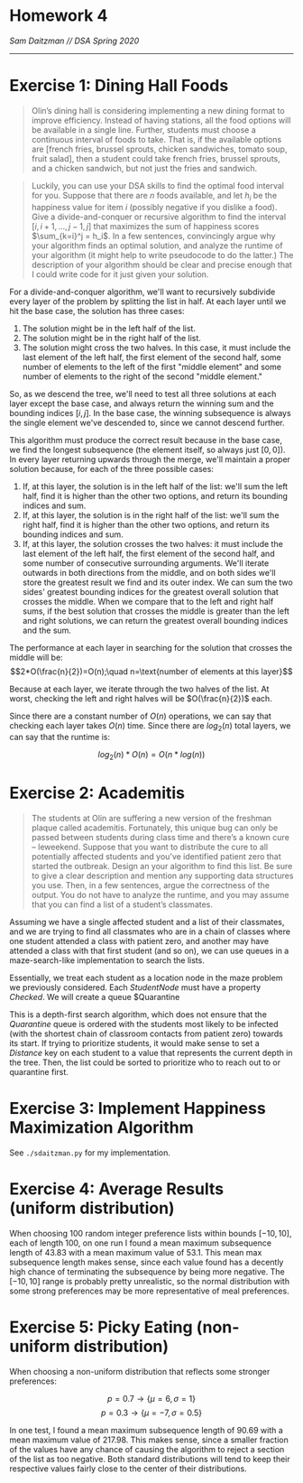 # Homework 4
*Sam Daitzman // DSA Spring 2020*

---------------------------------

# Exercise 1: Dining Hall Foods
> Olin’s dining hall is considering implementing a new dining format to improve efficiency. Instead of having stations, all the food options will be available in a single line. Further, students must choose a continuous interval of foods to take. That is, if the available options are $\text{[french fries, brussel sprouts, chicken sandwiches, tomato soup, fruit salad]}$, then a student could take french fries, brussel sprouts, and a chicken sandwich, but not just the fries and sandwich.

> Luckily, you can use your DSA skills to find the optimal food interval for you. Suppose that there are $n$ foods available, and let $h_i$ be the happiness value for item $i$ (possibly negative if you dislike a food). Give a divide-and-conquer or recursive algorithm to find the interval $[i, i + 1, . . . , j − 1, j]$ that maximizes the sum of happiness scores $\sum_{k=i}^j = h_i$. In a few sentences, convincingly argue why your algorithm finds an optimal solution, and analyze the runtime of your algorithm (it might help to write pseudocode to do the latter.) The description of your algorithm should be clear and precise enough that I could write code for it just given your solution.

For a divide-and-conquer algorithm, we'll want to recursively subdivide every layer of the problem by splitting the list in half. At each layer until we hit the base case, the solution has three cases:

1. The solution might be in the left half of the list.
2. The solution might be in the right half of the list.
3. The solution might cross the two halves. In this case, it must include the last element of the left half, the first element of the second half, some number of elements to the left of the first "middle element" and some number of elements to the right of the second "middle element."

So, as we descend the tree, we'll need to test all three solutions at each layer except the base case, and always return the winning sum and the bounding indices $[i,j]$. In the base case, the winning subsequence is always the single element we've descended to, since we cannot descend further.

This algorithm must produce the correct result because in the base case, we find the longest subsequence (the element itself, so always just $[0,0]$). In every layer returning upwards through the merge, we'll maintain a proper solution because, for each of the three possible cases:

1. If, at this layer, the solution is in the left half of the list: we'll sum the left half, find it is higher than the other two options, and return its bounding indices and sum.
2. If, at this layer, the solution is in the right half of the list: we'll sum the right half, find it is higher than the other two options, and return its bounding indices and sum.
3. If, at this layer, the solution crosses the two halves: it must include the last element of the left half, the first element of the second half, and some number of consecutive surrounding arguments. We'll iterate outwards in both directions from the middle, and on both sides we'll store the greatest result we find and its outer index. We can sum the two sides' greatest bounding indices for the greatest overall  solution that crosses the middle. When we compare that to the left and right half sums, if the best solution that crosses the middle is greater than the left and right solutions, we can return the greatest overall bounding indices and the sum.

The performance at each layer in searching for the solution that crosses the middle will be:
$$2*O(\frac{n}{2})=O(n);\quad n=\text{number of elements at this layer}$$

 Because at each layer, we iterate through the two halves of the list. At worst, checking the left and right halves will be $O(\frac{n}{2})$ each.
 
 Since there are a constant number of $O(n)$ operations, we can say that checking each layer takes $O(n)$ time. Since there are $log_2(n)$ total layers, we can say that the runtime is:
 
 $$log_2(n)*O(n)=O(n*log(n))$$
 
# Exercise 2: Academitis
 
 > The students at Olin are suffering a new version of the freshman plaque called academitis. Fortunately, this unique bug can only be passed between students during class time and there’s a known cure – leweekend. Suppose that you want to distribute the cure to all potentially affected students and you’ve identified patient zero that started the outbreak. Design an your algorithm to find this list. Be sure to give a clear description and mention any supporting data structures you use. Then, in a few sentences, argue the correctness of the output. You do not have to analyze the runtime, and you may assume that you can find a list of a student’s classmates.

Assuming we have a single affected student and a list of their classmates, and we are trying to find all classmates who are in a chain of classes where one student attended a class with patient zero, and another may have attended a class with that first student (and so on), we can use queues in a maze-search-like implementation to search the lists.

Essentially, we treat each student as a location node in the maze problem we previously considered. Each $StudentNode$ must have a property $Checked$. We will create a queue $Quarantine

This is a depth-first search algorithm, which does not ensure that the $Quarantine$ queue is ordered with the students most likely to be infected (with the shortest chain of classroom contacts from patient zero) towards its start. If trying to prioritize students, it would make sense to set a $Distance$ key on each student to a value that represents the current depth in the tree. Then, the list could be sorted to prioritize who to reach out to or quarantine first.

# Exercise 3: Implement Happiness Maximization Algorithm
See `./sdaitzman.py` for my implementation.

# Exercise 4: Average Results (uniform distribution)
When choosing 100 random integer preference lists within bounds $[-10,10]$, each of length 100, on one run I found a mean maximum subsequence length of 43.83 with a mean maximum value of 53.1. This mean max subsequence length makes sense, since each value found has a decently high chance of terminating the subsequence by being more negative. The $[-10,10]$ range is probably pretty unrealistic, so the normal distribution with some strong preferences may be more representative of meal preferences.

# Exercise 5: Picky Eating (non-uniform distribution)
When choosing a non-uniform distribution that reflects some stronger preferences:

$$p=0.7\rightarrow\{\mu=6,\sigma=1\}$$
$$p=0.3\rightarrow\{\mu=-7,\sigma=0.5\}$$

In one test, I found a mean maximum subsequence length of 90.69 with a mean maximum value of 217.98. This makes sense, since a smaller fraction of the values have any chance of causing the algorithm to reject a section of the list as too negative. Both standard distributions will tend to keep their respective values fairly close to the center of their distributions.